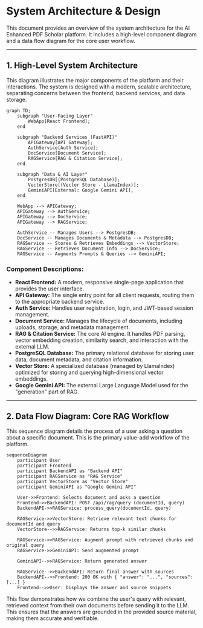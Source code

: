 # System Architecture & Design

This document provides an overview of the system architecture for the AI Enhanced PDF Scholar platform. It includes a high-level component diagram and a data flow diagram for the core user workflow.

---

## 1. High-Level System Architecture

This diagram illustrates the major components of the platform and their interactions. The system is designed with a modern, scalable architecture, separating concerns between the frontend, backend services, and data storage.

```mermaid
graph TD;
    subgraph "User-Facing Layer"
        WebApp[React Frontend];
    end

    subgraph "Backend Services (FastAPI)"
        APIGateway[API Gateway];
        AuthService[Auth Service];
        DocService[Document Service];
        RAGService[RAG & Citation Service];
    end

    subgraph "Data & AI Layer"
        PostgresDB[(PostgreSQL Database)];
        VectorStore[(Vector Store - LlamaIndex)];
        GeminiAPI[External: Google Gemini API];
    end

    WebApp --> APIGateway;
    APIGateway --> AuthService;
    APIGateway --> DocService;
    APIGateway --> RAGService;

    AuthService -- Manages Users --> PostgresDB;
    DocService -- Manages Documents & Metadata --> PostgresDB;
    RAGService -- Stores & Retrieves Embeddings --> VectorStore;
    RAGService -- Retrieves Document Info --> DocService;
    RAGService -- Augments Prompts & Queries --> GeminiAPI;
```

### Component Descriptions:
- **React Frontend:** A modern, responsive single-page application that provides the user interface.
- **API Gateway:** The single entry point for all client requests, routing them to the appropriate backend service.
- **Auth Service:** Handles user registration, login, and JWT-based session management.
- **Document Service:** Manages the lifecycle of documents, including uploads, storage, and metadata management.
- **RAG & Citation Service:** The core AI engine. It handles PDF parsing, vector embedding creation, similarity search, and interaction with the external LLM.
- **PostgreSQL Database:** The primary relational database for storing user data, document metadata, and citation information.
- **Vector Store:** A specialized database (managed by LlamaIndex) optimized for storing and querying high-dimensional vector embeddings.
- **Google Gemini API:** The external Large Language Model used for the "generation" part of RAG.

---

## 2. Data Flow Diagram: Core RAG Workflow

This sequence diagram details the process of a user asking a question about a specific document. This is the primary value-add workflow of the platform.

```mermaid
sequenceDiagram
    participant User
    participant Frontend
    participant BackendAPI as "Backend API"
    participant RAGService as "RAG Service"
    participant VectorStore as "Vector Store"
    participant GeminiAPI as "Google Gemini API"

    User->>Frontend: Selects document and asks a question
    Frontend->>BackendAPI: POST /api/rag/query (documentId, query)
    BackendAPI->>RAGService: process_query(documentId, query)

    RAGService->>VectorStore: Retrieve relevant text chunks for documentId and query
    VectorStore-->>RAGService: Returns top-k similar chunks

    RAGService->>RAGService: Augment prompt with retrieved chunks and original query
    RAGService->>GeminiAPI: Send augmented prompt

    GeminiAPI-->>RAGService: Return generated answer

    RAGService-->>BackendAPI: Return final answer with sources
    BackendAPI-->>Frontend: 200 OK with { "answer": "...", "sources": [...] }
    Frontend-->>User: Displays the answer and source snippets
```

This flow demonstrates how we combine the user's query with relevant, retrieved context from their own documents before sending it to the LLM. This ensures that the answers are grounded in the provided source material, making them accurate and verifiable.
